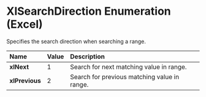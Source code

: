 
# XlSearchDirection Enumeration (Excel)

Specifies the search direction when searching a range.



|**Name**|**Value**|**Description**|
|:-----|:-----|:-----|
| **xlNext**|1|Search for next matching value in range.|
| **xlPrevious**|2|Search for previous matching value in range.|
